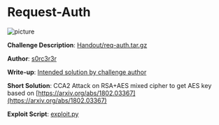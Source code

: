 # Request-Auth
![picture](https://i.imgur.com/4R6X4G4.png)  

**Challenge Description**: [Handout/req-auth.tar.gz](Handout/req-auth.tar.gz)  

**Author**: [s0rc3r3r](https://twitter.com/ashutosha_)  

**Write-up**: [Intended solution by challenge author](https://masterpessimistaa.wordpress.com/2018/10/14/inctf-2018-crypto-writeups-part-2/)  

**Short Solution**: CCA2 Attack on RSA+AES mixed cipher to get AES key based on [https://arxiv.org/abs/1802.03367](https://arxiv.org/abs/1802.03367)  

**Exploit Script**: [exploit.py](Admin/exploit.py)
